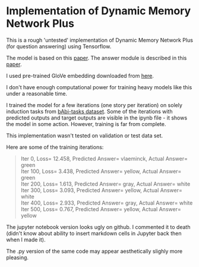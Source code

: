 # Implementation of Dynamic Memory Network Plus

This is a rough 'untested' implementation of Dynamic Memory Network Plus (for question answering) using Tensorflow.

The model is based on this [paper](https://arxiv.org/abs/1603.01417). The answer module is described in this [paper](https://arxiv.org/pdf/1506.07285.pdf).

I used pre-trained GloVe embedding downloaded from [here](https://nlp.stanford.edu/projects/glove/).

I don't have enough computational power for training heavy models like this under a reasonable time.

I trained the model for a few iterations (one story per iteration) on solely induction tasks from [bAbi-tasks dataset](https://research.fb.com/downloads/babi/). Some of the iterations with predicted outputs and target outputs are visible in
the ipynb file - it shows the model in some action. However, training is far from complete.

This implementation wasn't tested on validation or test data set.

Here are some of the training iterations:


>Iter 0, Loss= 12.458, Predicted Answer= vlaeminck, Actual Answer= green <br/>
>Iter 100, Loss= 3.438, Predicted Answer= yellow, Actual Answer= green <br/>
>Iter 200, Loss= 1.613, Predicted Answer= gray, Actual Answer= white <br/>
>Iter 300, Loss= 3.093, Predicted Answer= yellow, Actual Answer= white <br/>
>Iter 400, Loss= 2.933, Predicted Answer= gray, Actual Answer= white <br/>
>Iter 500, Loss= 0.767, Predicted Answer= yellow, Actual Answer= yellow

The jupyter notebook version looks ugly on github. I commented it to death (didn't know about ability to insert markdown cells in Jupyter back then when I made it).

The .py version of the same code may appear aesthetically slighly more pleasing. 
